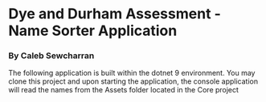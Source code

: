 #  Dye and Durham Assessment - Name Sorter Application
### By Caleb Sewcharran

The following application is built within the dotnet 9 environment.
You may clone this project and upon starting the application, the console application 
will read the names from the Assets folder located in the Core project 